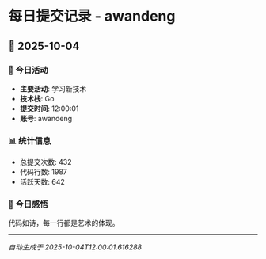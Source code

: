 # 每日提交记录 - awandeng

## 📅 2025-10-04

### 🎯 今日活动
- **主要活动**: 学习新技术
- **技术栈**: Go
- **提交时间**: 12:00:01
- **账号**: awandeng

### 📊 统计信息
- 总提交次数: 432
- 代码行数: 1987
- 活跃天数: 642

### 💭 今日感悟
代码如诗，每一行都是艺术的体现。

---
*自动生成于 2025-10-04T12:00:01.616288*
